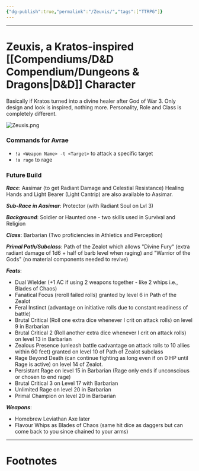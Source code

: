 ```yaml
---
{"dg-publish":true,"permalink":"/Zeuxis/","tags":["TTRPG"]}
---
```



---
# Zeuxis, a Kratos-inspired [[Compendiums/D&D Compendium/Dungeons & Dragons\|D&D]] Character
Basically if Kratos turned into a divine healer after God of War 3. Only design and look is inspired, nothing more. Personality, Role and Class is completely different.

![Zeuxis.png](/img/user/Vaulted%20Images/Zeuxis.png)

### Commands for Avrae
- `!a <Weapon Name> -t <Target>` to attack a specific target
- `!a rage` to rage


### Future Build

***Race***: Aasimar (to get Radiant Damage and Celestial Resistance)
Healing Hands and Light Bearer (Light Cantrip) are also available to Aasimar.

***Sub-Race in Aasimar***: Protector (with Radiant Soul on Lvl 3)

***Background***: Soldier or Haunted one - two skills used in Survival and Religion

***Class***: Barbarian (Two proficiencies in Athletics and Perception)

***Primal Path/Subclass***: Path of the Zealot which allows "Divine Fury" (extra radiant damage of 1d6 + half of barb level when raging) and "Warrior of the Gods" (no material components needed to revive)

***Feats***: 
- Dual Wielder (+1 AC if using 2 weapons together - like 2 whips i.e., Blades of Chaos)
- Fanatical Focus (reroll failed rolls) granted by level 6 in Path of the Zealot
- Feral Instinct (advantage on initiative rolls due to constant readiness of battle)
- Brutal Critical (Roll one extra dice whenever I crit on attack rolls) on level 9 in Barbarian 
- Brutal Critical 2 (Roll another extra dice whenever I crit on attack rolls) on level 13 in Barbarian
- Zealous Presence (unleash battle cadvantage on attack rolls to 10 allies within 60 feet) granted on level 10 of Path of Zealot subclass
- Rage Beyond Death (can continue fighting as long even if on 0 HP until Rage is active) on level 14 of Zealot.
- Persistant Rage on level 15 in Barbarian (Rage only ends if unconscious or chosen to end rage)
- Brutal Critical 3 on Level 17 with Barbarian
- Unlimited Rage on level 20 in Barbarian
- Primal Champion on level 20 in Barbarian

***Weapons***:
- Homebrew Leviathan Axe later
- Flavour Whips as Blades of Chaos (same hit dice as daggers but can come back to you since chained to your arms)


---
# Footnotes
